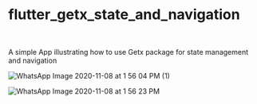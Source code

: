 # flutter_getx_state_and_navigation

<br>

A simple App illustrating how to use Getx package for state management and navigation


![WhatsApp Image 2020-11-08 at 1 56 04 PM (1)](https://user-images.githubusercontent.com/50165149/98465635-8dbcc080-21ca-11eb-8f98-c570a5f6c5f7.jpeg)

![WhatsApp Image 2020-11-08 at 1 56 23 PM](https://user-images.githubusercontent.com/50165149/98465640-92817480-21ca-11eb-8965-673c1874956f.jpeg)
